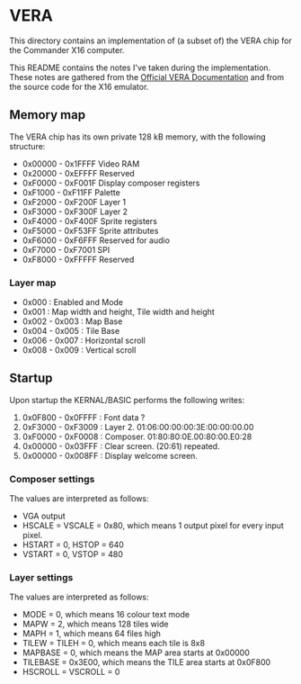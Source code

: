 # VERA #

This directory contains an implementation of (a subset of) the VERA chip for
the Commander X16 computer.

This README contains the notes I've taken during the implementation. These
notes are gathered from the [Official VERA
Documentation](https://github.com/commanderx16/x16-docs/blob/master/VERA%20Programmer's%20Reference.md)
and from the source code for the X16 emulator.

## Memory map
The VERA chip has its own private 128 kB memory, with the following structure:
* 0x00000 - 0x1FFFF Video RAM
* 0x20000 - 0xEFFFF Reserved
* 0xF0000 - 0xF001F Display composer registers
* 0xF1000 - 0xF11FF Palette
* 0xF2000 - 0xF200F Layer 1
* 0xF3000 - 0xF300F Layer 2
* 0xF4000 - 0xF400F Sprite registers
* 0xF5000 - 0xF53FF Sprite attributes
* 0xF6000 - 0xF6FFF Reserved for audio
* 0xF7000 - 0xF7001 SPI
* 0xF8000 - 0xFFFFF Reserved

### Layer map
* 0x000         : Enabled and Mode
* 0x001         : Map width and height, Tile width and height
* 0x002 - 0x003 : Map Base
* 0x004 - 0x005 : Tile Base
* 0x006 - 0x007 : Horizontal scroll
* 0x008 - 0x009 : Vertical scroll

## Startup
Upon startup the KERNAL/BASIC performs the following writes:
1. 0x0F800 - 0x0FFFF : Font data ?
2. 0xF3000 - 0xF3009 : Layer 2.  01:06:00:00:00:3E:00:00:00.00
3. 0xF0000 - 0xF0008 : Composer. 01:80:80:0E.00:80:00.E0:28
4. 0x00000 - 0x03FFF : Clear screen. (20:61) repeated.
5. 0x00000 - 0x008FF : Display welcome screen.

### Composer settings
The values are interpreted as follows:
* VGA output
* HSCALE = VSCALE = 0x80, which means 1 output pixel for every input pixel.
* HSTART = 0, HSTOP = 640
* VSTART = 0, VSTOP = 480

### Layer settings
The values are interpreted as follows:
* MODE = 0, which means 16 colour text mode
* MAPW = 2, which means 128 tiles wide
* MAPH = 1, which means 64 files high
* TILEW = TILEH = 0, which means each tile is 8x8
* MAPBASE = 0, which means the MAP area starts at 0x00000
* TILEBASE = 0x3E00, which means the TILE area starts at 0x0F800
* HSCROLL = VSCROLL = 0

